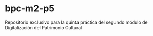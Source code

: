 # bpc-m2-p5
Repositorio exclusivo para la quinta práctica del segundo módulo de Digitalización del Patrimonio Cultural
